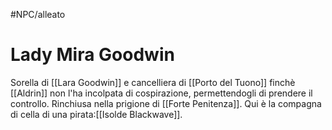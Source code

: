 #NPC/alleato
# Lady Mira Goodwin

Sorella di [[Lara Goodwin]] e cancelliera di [[Porto del Tuono]] finchè [[Aldrin]] non l'ha incolpata di cospirazione, permettendogli di prendere il controllo.
Rinchiusa nella prigione di [[Forte Penitenza]]. Qui è la compagna di cella di una pirata:[[Isolde Blackwave]]. 